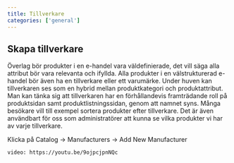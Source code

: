```yaml
---
title: Tillverkare
categories: ['general']
---
```


## Skapa tillverkare

Överlag bör produkter i en e-handel vara väldefinierade, det vill säga alla attribut bör vara relevanta och ifyllda. Alla produkter i en välstrukturerad e-handel bör även ha en tillverkare eller ett varumärke. Under huven kan tillverkaren ses som en hybrid mellan produktkategori och produktattribut. Man kan tänka sig att tillverkaren har en förhållandevis framträdande roll på produktsidan samt produktlistningssidan, genom att namnet syns. Många besökare vill till exempel sortera produkter efter tillverkare. Det är även användbart för oss som administratörer att kunna se vilka produkter vi har av varje tillverkare.


Klicka på Catalog → Manufacturers → Add New Manufacturer

`video: https://youtu.be/9ojpcjpnNQc`
